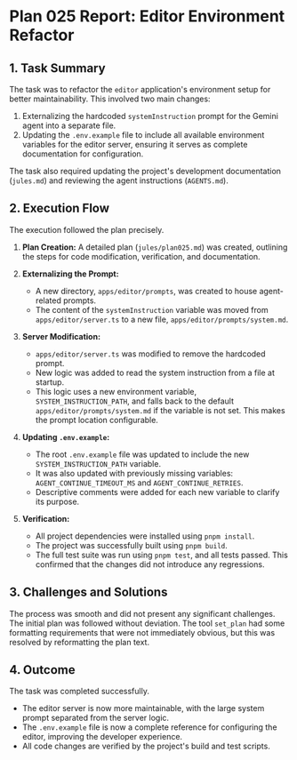 # Plan 025 Report: Editor Environment Refactor

## 1. Task Summary

The task was to refactor the `editor` application's environment setup for better maintainability. This involved two main changes:

1.  Externalizing the hardcoded `systemInstruction` prompt for the Gemini agent into a separate file.
2.  Updating the `.env.example` file to include all available environment variables for the editor server, ensuring it serves as complete documentation for configuration.

The task also required updating the project's development documentation (`jules.md`) and reviewing the agent instructions (`AGENTS.md`).

## 2. Execution Flow

The execution followed the plan precisely.

1.  **Plan Creation:** A detailed plan (`jules/plan025.md`) was created, outlining the steps for code modification, verification, and documentation.

2.  **Externalizing the Prompt:**
    - A new directory, `apps/editor/prompts`, was created to house agent-related prompts.
    - The content of the `systemInstruction` variable was moved from `apps/editor/server.ts` to a new file, `apps/editor/prompts/system.md`.

3.  **Server Modification:**
    - `apps/editor/server.ts` was modified to remove the hardcoded prompt.
    - New logic was added to read the system instruction from a file at startup.
    - This logic uses a new environment variable, `SYSTEM_INSTRUCTION_PATH`, and falls back to the default `apps/editor/prompts/system.md` if the variable is not set. This makes the prompt location configurable.

4.  **Updating `.env.example`:**
    - The root `.env.example` file was updated to include the new `SYSTEM_INSTRUCTION_PATH` variable.
    - It was also updated with previously missing variables: `AGENT_CONTINUE_TIMEOUT_MS` and `AGENT_CONTINUE_RETRIES`.
    - Descriptive comments were added for each new variable to clarify its purpose.

5.  **Verification:**
    - All project dependencies were installed using `pnpm install`.
    - The project was successfully built using `pnpm build`.
    - The full test suite was run using `pnpm test`, and all tests passed. This confirmed that the changes did not introduce any regressions.

## 3. Challenges and Solutions

The process was smooth and did not present any significant challenges. The initial plan was followed without deviation. The tool `set_plan` had some formatting requirements that were not immediately obvious, but this was resolved by reformatting the plan text.

## 4. Outcome

The task was completed successfully.

- The editor server is now more maintainable, with the large system prompt separated from the server logic.
- The `.env.example` file is now a complete reference for configuring the editor, improving the developer experience.
- All code changes are verified by the project's build and test scripts.
